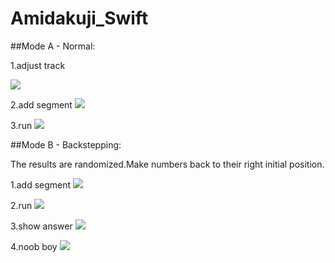 # Amidakuji_Swift

##Mode A - Normal:

1.adjust track

![](https://github.com/yrq110/Amidakuji_Swift/blob/master/play_gif/1_1.gif)

2.add segment
![](https://github.com/yrq110/Amidakuji_Swift/blob/master/play_gif/1_2.gif)

3.run
![](https://github.com/yrq110/Amidakuji_Swift/blob/master/play_gif/1_3.gif)

##Mode B - Backstepping:

The results are randomized.Make numbers back to their right initial position.

1.add segment
![](https://github.com/yrq110/Amidakuji_Swift/blob/master/play_gif/2_1.gif)

2.run
![](https://github.com/yrq110/Amidakuji_Swift/blob/master/play_gif/2_1.gif)

3.show answer
![](https://github.com/yrq110/Amidakuji_Swift/blob/master/play_gif/2_3.gif)

4.noob boy
![](https://github.com/yrq110/Amidakuji_Swift/blob/master/play_gif/2_4.gif)
